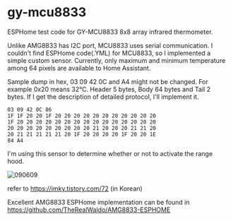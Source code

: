 # gy-mcu8833

ESPHome test code for GY-MCU8833 8x8 array infrared thermometer. 

Unlike AMG8833 has I2C port, MCU8833 uses serial communication. I couldn't find ESPHome code(.YML) for MCU8833, so I implemented a simple custom sensor. Currently, only maximum and minimum temperature among 64 pixels are available to Home Assistant.   

Sample dump in hex, 03 09 42 0C and A4 might not be changed. For example 0x20 means 32℃. Header 5 bytes, Body 64 bytes and Tail 2 bytes. If I get the description of detailed protocol, I'll implement it. 

```
03 09 42 0C 86 
1F 1F 20 20 1F 20 20 20 20 20 20 20 20 20 20 20 
1F 20 20 20 20 20 20 20 20 20 20 20 20 20 20 20 
20 20 20 20 20 20 20 20 20 21 20 20 20 21 21 20 
20 21 21 21 21 21 20 1F 20 20 20 20 1F 20 20 1E 
84 A4
```

I'm using this sensor to determine whether or not to activate the range hood.

![090609](https://github.com/sevengivings/gy-mcu8833/assets/2328500/ddd8145e-e9c4-475b-96eb-28d8879a7878)

refer to https://imky.tistory.com/72 (in Korean)

Excellent AMG8833 ESPHome implementation can be found in https://github.com/TheRealWaldo/AMG8833-ESPHOME 

